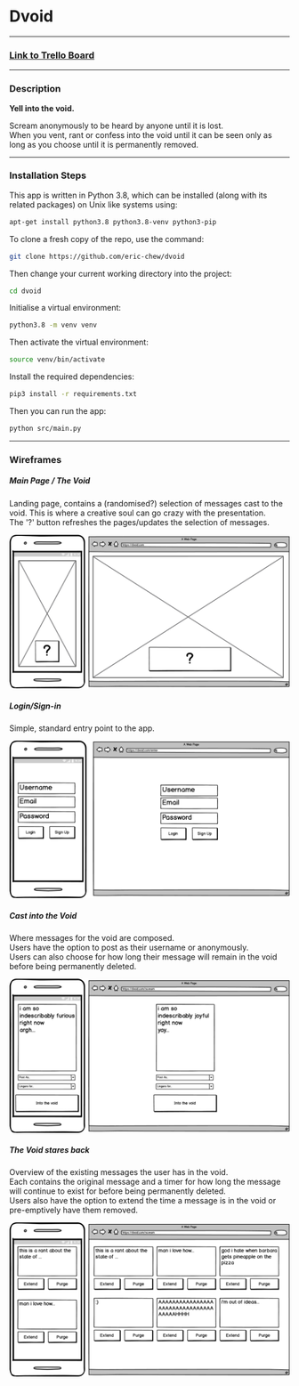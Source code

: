 # Dvoid

---  

### [Link to Trello Board](https://trello.com/b/IhepBGwR/dvoid)  

---  

### Description  

**Yell into the void.**  

Scream anonymously to be heard by anyone until it is lost.  
When you vent, rant or confess into the void until it can be seen only as long as you choose until it is permanently removed.  

---  

### Installation Steps

This app is written in Python 3.8, which can be installed (along with its related packages) on Unix like systems using:  
```bash
apt-get install python3.8 python3.8-venv python3-pip
```  

To clone a fresh copy of the repo, use the command:  
```bash
git clone https://github.com/eric-chew/dvoid
```  

Then change your current working directory into the project:  
```bash
cd dvoid
```  

Initialise a virtual environment:  
```bash
python3.8 -m venv venv
```  

Then activate the virtual environment:  
```bash
source venv/bin/activate
```  

Install the required dependencies:  
```bash
pip3 install -r requirements.txt
```  

Then you can run the app:
```bash
python src/main.py
```  

---

### Wireframes  

##### Main Page / **The Void**  

Landing page, contains a (randomised?) selection of messages cast to the void. This is where a creative soul can go crazy with the presentation.  
The '?' button refreshes the pages/updates the selection of messages.

![The Void](./docs/wireframes/main.png)  

##### Login/Sign-in  

Simple, standard entry point to the app.  

![Login/Signin](./docs/wireframes/entry.png)  

##### Cast into the Void  

Where messages for the void are composed.  
Users have the option to post as their username or anonymously.  
Users can also choose for how long their message will remain in the void before being permanently deleted.  

![Cast into the Void](./docs/wireframes/scream_into_the_void.png)  

##### The Void stares back

Overview of the existing messages the user has in the void.  
Each contains the original message and a timer for how long the message will continue to exist for before being permanently deleted.  
Users also have the option to extend the time a message is in the void or pre-emptively have them removed.  

![My Voidlings](./docs/wireframes/screams.png)  

